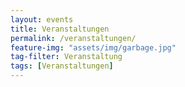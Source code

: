 ```yaml
---
layout: events
title: Veranstaltungen
permalink: /veranstaltungen/
feature-img: "assets/img/garbage.jpg"
tag-filter: Veranstaltung
tags: [Veranstaltungen]
---
```

